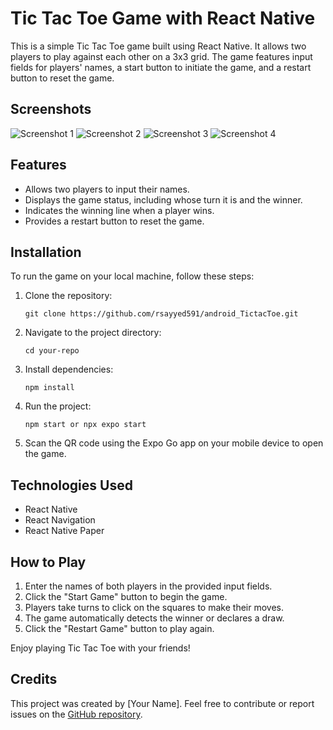 # Tic Tac Toe Game with React Native

This is a simple Tic Tac Toe game built using React Native. It allows two players to play against each other on a 3x3 grid. The game features input fields for players' names, a start button to initiate the game, and a restart button to reset the game.

## Screenshots

![Screenshot 1](/assets/ss/image1.jpg)
![Screenshot 2](/assets/ss/image2.jpg)
![Screenshot 3](/assets/ss/image3.jpg)
![Screenshot 4](/assets/ss/image4.jpg)

## Features

- Allows two players to input their names.
- Displays the game status, including whose turn it is and the winner.
- Indicates the winning line when a player wins.
- Provides a restart button to reset the game.

## Installation

To run the game on your local machine, follow these steps:

1. Clone the repository:
   ```
   git clone https://github.com/rsayyed591/android_TictacToe.git
   ```
2. Navigate to the project directory:
   ```
   cd your-repo
   ```
3. Install dependencies:
   ```
   npm install
   ```
4. Run the project:
   ```
   npm start or npx expo start
   ```
5. Scan the QR code using the Expo Go app on your mobile device to open the game.

## Technologies Used

- React Native
- React Navigation
- React Native Paper

## How to Play

1. Enter the names of both players in the provided input fields.
2. Click the "Start Game" button to begin the game.
3. Players take turns to click on the squares to make their moves.
4. The game automatically detects the winner or declares a draw.
5. Click the "Restart Game" button to play again.

Enjoy playing Tic Tac Toe with your friends!

## Credits

This project was created by [Your Name]. Feel free to contribute or report issues on the [GitHub repository](https://github.com/rsayyed591/android_TictacToe.git).
